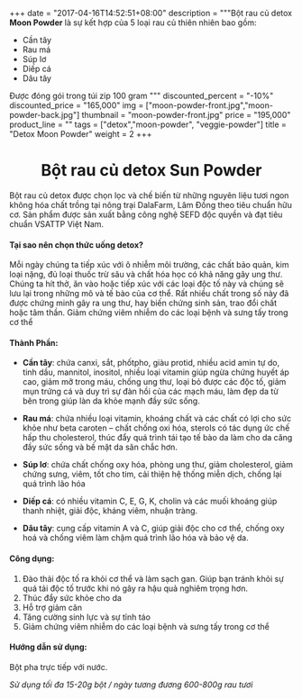 +++
date = "2017-04-16T14:52:51+08:00"
description = """Bột rau củ detox **Moon Powder** là 
        sự kết hợp của 5 loại rau củ thiên nhiên bao gồm:<br>
        <ul><li>Cần tây</li>
        <li>Rau má</li>
        <li>Súp lơ</li>
        <li>Diếp cá</li>
        <li>Dâu tây</li></ul>
        Được đóng gói trong túi zip 100 gram
"""
discounted_percent = "-10%"
discounted_price = "165,000"
img = ["moon-powder-front.jpg","moon-powder-back.jpg"]
thumbnail = "moon-powder-front.jpg"
price = "195,000"
product_line = ""
tags = ["detox","moon-powder", "veggie-powder"]
title = "Detox Moon Powder"
weight = 2
+++

# <h1 style="text-align: center;">Bột rau củ detox Sun Powder</h1>
Bột rau củ detox được chọn lọc và chế biến từ những nguyên liệu tươi ngon không hóa chất trồng tại nông trại DalaFarm, Lâm Đồng theo tiêu chuẩn hữu cơ. 
Sản phẩm được sản xuất bằng công nghệ SEFD độc quyền và đạt tiêu chuẩn VSATTP Việt Nam. 

#### Tại sao nên chọn thức uống detox? 
Mỗi ngày chúng ta tiếp xúc với ô nhiễm môi trường, các chất bảo quản, kim loại nặng, đủ loại thuốc trừ sâu và chất hóa học có khả năng gây ung thư.  
Chúng ta hít thở, ăn vào hoặc tiếp xúc với các loại độc tố này và chúng sẽ lưu lại trong những mô và tế bào của cơ thể. 
Rất nhiều chất trong số này đã được chứng minh gây ra ung thư, hay biến chứng sinh sản, trao đổi chất hoặc tâm thần. 
Giảm chứng viêm nhiễm do các loại bệnh và sưng tấy trong cơ thể
  
#### Thành Phần:  
* **Cần tây**: chứa canxi, sắt, phốtpho, giàu protid, nhiều acid amin tự do, tinh dầu, mannitol, inositol, nhiều loại vitamin giúp ngừa chứng huyết áp cao, giảm mỡ trong máu, chống ung thư, loại bỏ được các độc tố, giảm mụn trứng cá và duy trì sự đàn hồi của các mạch máu, làm đẹp da từ bên trong giúp làn da khỏe mạnh đầy sức sống. 

* **Rau má**: chứa nhiều loại vitamin, khoáng chất và các chất có lợi cho sức khỏe như beta caroten – chất chống oxi hóa, sterols có tác dụng ức chế hấp thu cholesterol, thúc đẩy quá trình tái tạo tế bào da làm cho da căng đầy sức sống và bề mặt da săn chắc hơn. 

* **Súp lơ**: chứa chất chống oxy hóa, phòng ung thư, giảm cholesterol, giảm chứng sưng, viêm, tốt cho tim, cải thiện hệ thống miễn dịch, chống lại quá trình lão hóa 

* **Diếp cá**: có nhiều vitamin C, E, G, K, cholin và các muối khoáng giúp thanh nhiệt, giải độc, kháng viêm, nhuận tràng.
 
* **Dâu tây**: cung cấp vitamin A và C, giúp giải độc cho cơ thể, chống oxy hoá và chống viêm làm chậm quá trình lão hóa và bảo vệ da.
 
#### Công dụng: 
 1. Đào thải độc tố ra khỏi cơ thể và làm sạch gan. Giúp bạn tránh khỏi sự quá tải độc tố trước khi nó gây ra hậu quả nghiêm trọng hơn. 
 2. Thúc đẩy sức khỏe cho da  
 3. Hỗ trợ giảm cân 
 4. Tăng cường sinh lực và sự tỉnh táo  
 5. Giảm chứng viêm nhiễm do các loại bệnh và  sưng tấy trong cơ thể 
 
#### Hướng dẫn sử dụng: 
Bột pha trực tiếp với nước. 

_Sử dụng tối đa 15-20g bột / ngày tương đương 600-800g rau tươi_ 
